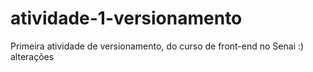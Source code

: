 # atividade-1-versionamento
Primeira atividade de versionamento, do curso de front-end no Senai :)
alterações
